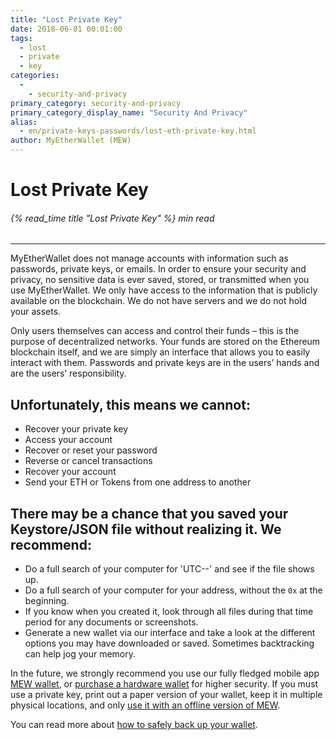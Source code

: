 ```yaml
---
title: "Lost Private Key"
date: 2018-06-01 00:01:00
tags:
  - lost
  - private
  - key
categories:
  - 
    - security-and-privacy
primary_category: security-and-privacy
primary_category_display_name: "Security And Privacy"
alias:
  - en/private-keys-passwords/lost-eth-private-key.html
author: MyEtherWallet (MEW)
---
```


# **Lost Private Key**

###### {% read_time title "Lost Private Key" %} min read

* * *

MyEtherWallet does not manage accounts with information such as passwords, private keys, or emails. In order to ensure your security and privacy, no sensitive data is ever saved, stored, or transmitted when you use MyEtherWallet. We only have access to the information that is publicly available on the blockchain. We do not have servers and we do not hold your assets.

Only users themselves can access and control their funds – this is the purpose of decentralized networks. Your funds are stored on the Ethereum blockchain itself, and we are simply an interface that allows you to easily interact with them. Passwords and private keys are in the users’ hands and are the users’ responsibility.

## **Unfortunately, this means we cannot:**

-   Recover your private key
-   Access your account
-   Recover or reset your password
-   Reverse or cancel transactions
-   Recover your account
-   Send your ETH or Tokens from one address to another

## **There may be a chance that you saved your Keystore/JSON file without realizing it. We recommend:**

-   Do a full search of your computer for 'UTC--' and see if the file shows up.
-   Do a full search of your computer for your address, without the `0x` at the beginning.
-   If you know when you created it, look through all files during that time period for any documents or screenshots.
-   Generate a new wallet via our interface and take a look at the different options you may have downloaded or saved. Sometimes backtracking can help jog your memory.

In the future, we strongly recommend you use our fully fledged mobile app [MEW wallet](/@@@@@@/mewwallet/mewwallet-user-guide/), or [purchase a hardware wallet](/@@@@@@/hardware-wallets/using-ledger-with-mew/) for higher security. If you must use a private key, print out a paper version of your wallet, keep it in multiple physical locations, and only [use it with an offline version of MEW](/@@@@@@/offline/offline-mew-looks-weird/).

You can read more about [how to safely back up your wallet](/@@@@@@/mewconnect/mewconnect-101-recover/).

